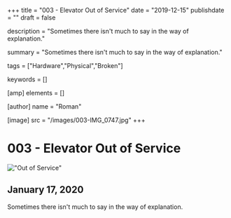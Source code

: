+++
title = "003 - Elevator Out of Service"
date = "2019-12-15"
publishdate = ""
draft = false

description = "Sometimes there isn't much to say in the way of explanation."

summary = "Sometimes there isn't much to say in the way of explanation."

tags = ["Hardware","Physical","Broken"]

keywords = []

[amp]
    elements = []

[author]
    name = "Roman"

[image]
    src = "/images/003-IMG_0747.jpg"
+++

# 003 - Elevator Out of Service

!["Out of Service"](/images/003-IMG_0747.jpg)

## January 17, 2020

Sometimes there isn't much to say in the way of explanation.